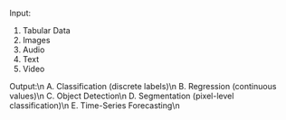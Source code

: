 Input:
 1. Tabular Data
 2. Images
 3. Audio
 4. Text
 5. Video

Output:\n
 A. Classification (discrete labels)\n
 B. Regression (continuous values)\n
 C. Object Detection\n
 D. Segmentation (pixel-level classification)\n
 E. Time-Series Forecasting\n
